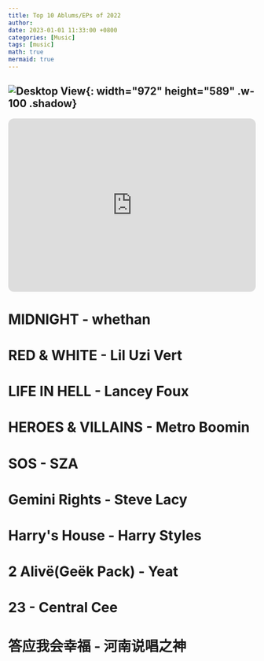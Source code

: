 ```yaml
---
title: Top 10 Ablums/EPs of 2022
author:
date: 2023-01-01 11:33:00 +0800
categories: [Music]
tags: [music]
math: true
mermaid: true
---
```


![Desktop View](/assets/img/posts/2023-02-10-music/1.jpeg){: width="972" height="589" .w-100 .shadow}
---

<iframe style="border-radius:12px" src="https://open.spotify.com/embed/playlist/77WtZpUDvgIsH2Q5AXeS9v?utm_source=generator" width="100%" height="352" frameBorder="0" allowfullscreen="" allow="autoplay; clipboard-write; encrypted-media; fullscreen; picture-in-picture" loading="lazy"></iframe>

# MIDNIGHT - whethan

# RED & WHITE - Lil Uzi Vert

# LIFE IN HELL - Lancey Foux

# HEROES & VILLAINS - Metro Boomin

# SOS - SZA

# Gemini Rights - Steve Lacy

# Harry's House - Harry Styles

# 2 Alivë(Geëk Pack) - Yeat

# 23 - Central Cee

# 答应我会幸福 - 河南说唱之神
